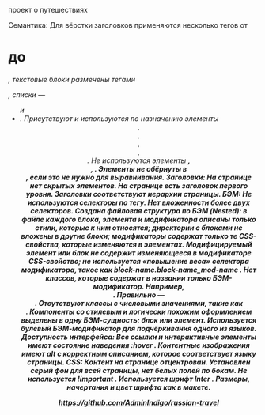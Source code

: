 проект о путешествиях

Семантика:
Для вёрстки заголовков применяются несколько тегов от <h1> до <h6> , текстовые блоки размечены тегами
<p> , списки — <ul> и <li>. Присутствуют и используются по назначению элементы <header> , <main> , <footer> ,
<section> , <nav> .
Не используются элементы <b> , <br> , <i> .
Элементы не обёрнуты в <div> , если это не нужно для выравнивания.
Заголовки:
На странице нет скрытых элементов.
На странице есть заголовок первого уровня. Заголовки соответствуют иерархии страницы.
БЭМ:
Не используются селекторы по тегу.
Нет вложенности более двух селекторов.
Создана файловая структура по БЭМ (Nested):
в файле каждого блока, элемента и модификатора описаны только стили, которые к ним относятся;
директории с блоками не вложены в другие блоки;
модификаторы содержат только те CSS-свойства, которые изменяются в элементах. Модифицируемый
элемент или блок не содержит изменяющееся в модификаторе CSS-свойство;
не используется «повышение веса» селектора модификатора, такое как block-name.block-name_mod-name .
Нет классов, которые содержат в названии только БЭМ-модификатор. Например, <div class="block__element_modname_mod-value"> . Правильно — <div class="block__element block__element_mod-name_mod-value"> .
Отсутствуют классы с числовыми значениями, такие как <div class="block__first block__1"> .
Компоненты со стилевым и логически похожим оформлением выделены в одну БЭМ-сущность: блок или
элемент.
Используется булевый БЭМ-модификатор для подчёркивания одного из языков.
Доступность интерфейса:
Все ссылки и интерактивные элементы имеют состояние наведения :hover .
Контентные изображения имеют alt с корректным описанием, которое соответствует языку страницы.
CSS:
Контент на странице отцентрован.
Установлен серый фон для всей страницы, нет белых полей по бокам.
Не используется !important .
Используется шрифт Inter . Размеры, начертания и цвет шрифта как в макете.


https://github.com/AdminIndigo/russian-travel
